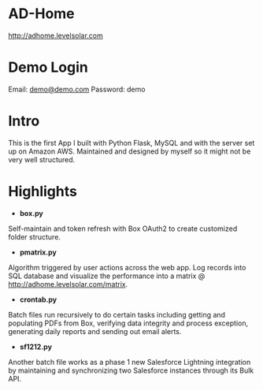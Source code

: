 # AD-Home
http://adhome.levelsolar.com

# Demo Login
Email: demo@demo.com
Password: demo

# Intro
This is the first App I built with Python Flask, MySQL and with the server set up on Amazon AWS. Maintained and designed by myself so it might not be very well structured. 


# Highlights
* **box.py**

Self-maintain and token refresh with Box OAuth2 to create customized folder structure.

* **pmatrix.py**

Algorithm triggered by user actions across the web app. Log records into SQL database and visualize the performance into a matrix @ http://adhome.levelsolar.com/matrix.

* **crontab.py**

Batch files run recursively to do certain tasks including getting and populating PDFs from Box, verifying data integrity and process exception, generating daily reports and sending out email alerts.

* **sf1212.py**

Another batch file works as a phase 1 new Salesforce Lightning integration by maintaining and synchronizing two Salesforce instances through its Bulk API. 